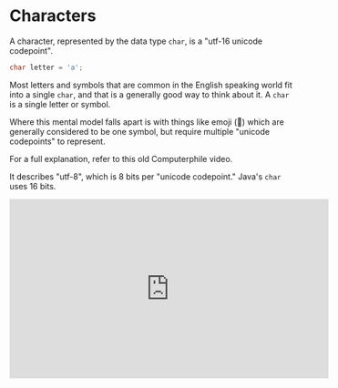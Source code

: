 # Characters

A character, represented by the data type `char`, is a "utf-16 unicode codepoint". 

```java
char letter = 'a';
```

Most letters and symbols that are common in the English speaking world fit into
a single `char`, and that is a generally good way to think about it. A `char` is a single
letter or symbol.

Where this mental model falls apart is with things like emoji (🤗) which are generally considered to be one symbol, but require
multiple "unicode codepoints" to represent.

<!-- TODO: Better explanation + Don't shell out to youtube video. -->

For a full explanation, refer to this old Computerphile video. 

It describes "utf-8", which is 8 bits per "unicode codepoint." Java's `char`
uses 16 bits.


<iframe width="560" height="315" src="https://www.youtube.com/embed/MijmeoH9LT4" title="YouTube video player" frameborder="0" allow="accelerometer; autoplay; clipboard-write; encrypted-media; gyroscope; picture-in-picture; web-share" allowfullscreen></iframe>
